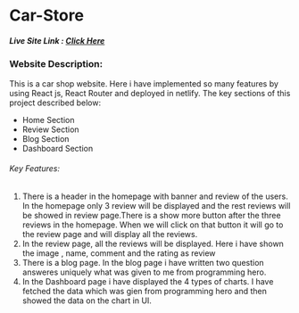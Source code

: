  <h1>Car-Store</h1>
        <h5>Live Site Link : 
            <a href='https://car-store-website-1.netlify.app/'>Click Here</a>
        </h5>
        <h3>Website Description:</h3>
        <p>This is a car shop website. Here i have implemented so many features by using React js, React Router and deployed in netlify. The key sections of this project described below:</p>
        <ul>
            <li>Home Section</li>
            <li>Review Section</li>
            <li>Blog Section</li>
            <li>Dashboard Section</li>
        </ul>
        <h6>Key Features:</h6>
        <ol>
            <li>There is a header in the homepage with banner and review of the users. In the homepage only 3 review will be displayed and the rest reviews will be showed in review page.There is a show more button after the three reviews in the homepage. When we will click on that button it will go to the review page and will display all the reviews.</li>
            <li>In the review page, all the reviews will be displayed. Here i have shown the image , name, comment and the rating as review</li>
            <li>There is a blog page. In the blog page i have written two question answeres uniquely what was given to me from programming hero.</li>
            <li>In the Dashboard page i have displayed the 4 types of charts. I have fetched the data which was gien from programming hero and then showed the data on the chart in UI.</li>
        </ol>
        
